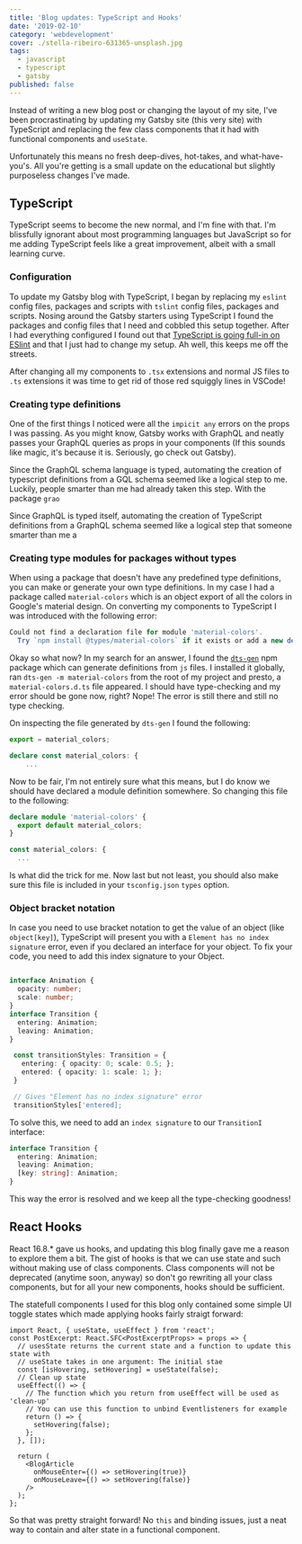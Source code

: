 ```yaml
---
title: 'Blog updates: TypeScript and Hooks'
date: '2019-02-10'
category: 'webdevelopment'
cover: ./stella-ribeiro-631365-unsplash.jpg
tags:
  - javascript
  - typescript
  - gatsby
published: false
---
```


Instead of writing a new blog post or changing the layout of my site, I've been procrastinating by updating my Gatsby site (this very site) with TypeScript and replacing the few class components that it had with functional components and `useState`.

Unfortunately this means no fresh deep-dives, hot-takes, and what-have-you's. All you're getting is a small update on the educational but slightly purposeless changes I've made.

## TypeScript

TypeScript seems to become the new normal, and I'm fine with that. I'm blissfully ignorant about most programming languages but JavaScript so for me adding TypeScript feels like a great improvement, albeit with a small learning curve.

### Configuration

To update my Gatsby blog with TypeScript, I began by replacing my `eslint` config files, packages and scripts with `tslint` config files, packages and scripts. Nosing around the Gatsby starters using TypeScript I found the packages and config files that I need and cobbled this setup together. After I had everything configured I found out that [TypeScript is going full-in on ESlint](https://eslint.org/blog/2019/01/future-typescript-eslint) and that I just had to change my setup. Ah well, this keeps me off the streets.

After changing all my components to `.tsx` extensions and normal JS files to `.ts` extensions it was time to get rid of those red squiggly lines in VSCode!

### Creating type definitions

One of the first things I noticed were all the `impicit any` errors on the props I was passing. As you might know, Gatsby works with GraphQL and neatly passes your GraphQL queries as props in your components (If this sounds like magic, it's because it is. Seriously, go check out Gatsby).

Since the GraphQL schema language is typed, automating the creation of typescript definitions from a GQL schema seemed like a logical step to me. Luckily, people smarter than me had already taken this step. With the package `grao`

Since GraphQL is typed itself, automating the creation of TypeScript definitions from a GraphQL schema seemed like a logical step that someone smarter than me a

### Creating type modules for packages without types

When using a package that doesn't have any predefined type definitions, you can make or generate your own type definitions. In my case I had a package called `material-colors` which is an object export of all the colors in Google's material design. On converting my components to TypeScript I was introduced with the following error:

```javascript
Could not find a declaration file for module 'material-colors'.
  Try `npm install @types/material-colors` if it exists or add a new declaration (.d.ts) file containing `declare module 'material-colors';`
```

Okay so what now? In my search for an answer, I found the [`dts-gen`](https://github.com/Microsoft/dts-gen) npm package which can generate definitions from `js` files. I installed it globally, ran `dts-gen -m material-colors` from the root of my project and presto, a `material-colors.d.ts` file appeared. I should have type-checking and my error should be gone now, right? Nope! The error is still there and still no type checking.

On inspecting the file generated by `dts-gen` I found the following:

```typescript
export = material_colors;

declare const material_colors: {
    ...
```

Now to be fair, I'm not entirely sure what this means, but I do know we should have declared a module definition somewhere. So changing this file to the following:

```typescript
declare module 'material-colors' {
  export default material_colors;
}

const material_colors: {
  ...
```

Is what did the trick for me. Now last but not least, you should also make sure this file is included in your `tsconfig.json` `types` option.

### Object bracket notation

In case you need to use bracket notation to get the value of an object (like `object[key]`), TypeScript will present you with a `Element has no index signature` error, even if you declared an interface for your object. To fix your code, you need to add this index signature to your Object.

```typescript

interface Animation {
  opacity: number;
  scale: number;
}
interface Transition {
  entering: Animation;
  leaving: Animation;
}

 const transitionStyles: Transition = {
   entering: { opacity: 0; scale: 0.5; };
   entered: { opacity: 1: scale: 1; };
 }

 // Gives "Element has no index signature" error
 transitionStyles['entered];

```

To solve this, we need to add an `index signature` to our `TransitionI` interface:

```typescript
interface Transition {
  entering: Animation;
  leaving: Animation;
  [key: string]: Animation;
}
```

This way the error is resolved and we keep all the type-checking goodness!

## React Hooks

React 16.8.\* gave us hooks, and updating this blog finally gave me a reason to explore them a bit. The gist of hooks is that we can use state and such without making use of class components. Class components will not be deprecated (anytime soon, anyway) so don't go rewriting all your class components, but for all your new components, hooks should be sufficient.

The statefull components I used for this blog only contained some simple UI toggle states which made applying hooks fairly straigt forward:

```tsx
import React, { useState, useEffect } from 'react';
const PostExcerpt: React.SFC<PostExcerptProps> = props => {
  // usesState returns the current state and a function to update this state with
  // useState takes in one argument: The initial stae
  const [isHovering, setHovering] = useState(false);
  // Clean up state
  useEffect(() => {
    // The function which you return from useEffect will be used as 'clean-up'
    // You can use this function to unbind Eventlisteners for example
    return () => {
      setHovering(false);
    };
  }, []);

  return (
    <BlogArticle
      onMouseEnter={() => setHovering(true)}
      onMouseLeave={() => setHovering(false)}
    />
  );
};
```

So that was pretty straight forward! No `this` and binding issues, just a neat way to contain and alter state in a functional component.

